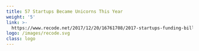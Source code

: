 ```yaml
---
title: 57 Startups Became Unicorns This Year
weight: '5'
link: >-
  https://www.recode.net/2017/12/20/16761708/2017-startups-funding-billion-valuation-company
logo: /images/recode.svg
class: logo
---
```



